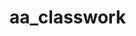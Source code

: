 # aa_classwork
 
 
 
 
 
                     
 
 
                     
 
 
 
 
 
                    
 
 
 
 
 
                    
 
 
 
 
 

 
 
